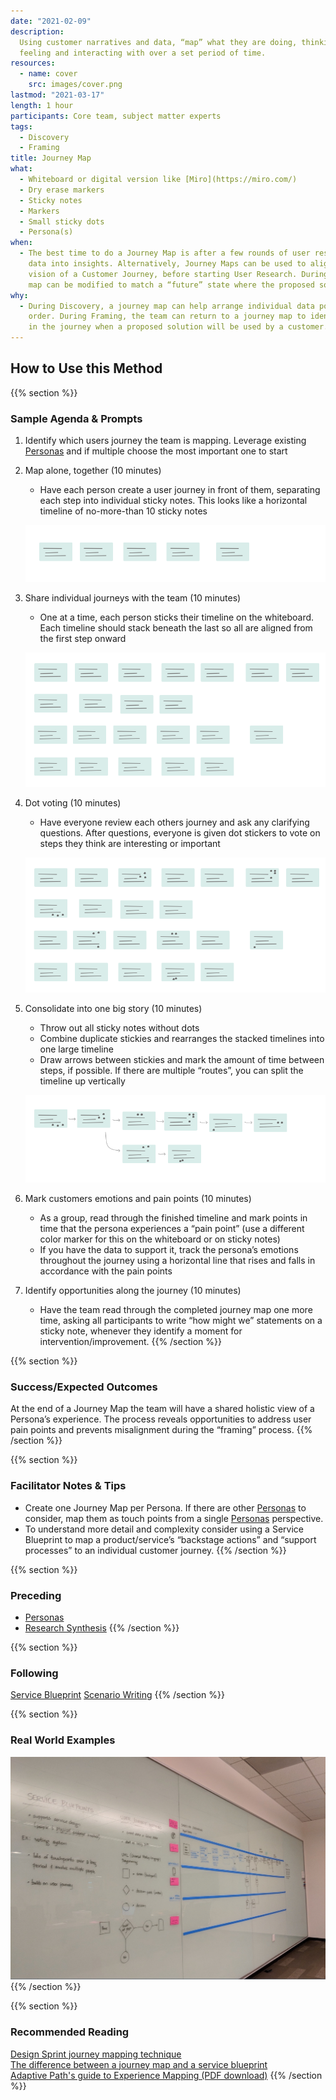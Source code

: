 ```yaml
---
date: "2021-02-09"
description:
  Using customer narratives and data, “map” what they are doing, thinking,
  feeling and interacting with over a set period of time.
resources:
  - name: cover
    src: images/cover.png
lastmod: "2021-03-17"
length: 1 hour
participants: Core team, subject matter experts
tags:
  - Discovery
  - Framing
title: Journey Map
what:
  - Whiteboard or digital version like [Miro](https://miro.com/)
  - Dry erase markers
  - Sticky notes
  - Markers
  - Small sticky dots
  - Persona(s)
when:
  - The best time to do a Journey Map is after a few rounds of user research, when synthesizing
    data into insights. Alternatively, Journey Maps can be used to align the stakeholder’s
    vision of a Customer Journey, before starting User Research. During Framing, the
    map can be modified to match a “future” state where the proposed solution exists.
why:
  - During Discovery, a journey map can help arrange individual data points into chronological
    order. During Framing, the team can return to a journey map to identify the point
    in the journey when a proposed solution will be used by a customer.
---
```


## How to Use this Method

{{% section %}}

### Sample Agenda & Prompts

1. Identify which users journey the team is mapping. Leverage existing [Personas](/practices/personas/) and if multiple choose the most important one to start

1. Map alone, together (10 minutes)

   - Have each person create a user journey in front of them, separating each step into individual sticky notes. This looks like a horizontal timeline of no-more-than 10 sticky notes

   ![Individual user journey](images/Step-1.png)

1. Share individual journeys with the team (10 minutes)

   - One at a time, each person sticks their timeline on the whiteboard. Each timeline should stack beneath the last so all are aligned from the first step onward

   ![All user journeys](images/Step-2.png)

1. Dot voting (10 minutes)

   - Have everyone review each others journey and ask any clarifying questions. After questions, everyone is given dot stickers to vote on steps they think are interesting or important

   ![All user journeys dot voted](images/Step-3.png)

1. Consolidate into one big story (10 minutes)

   - Throw out all sticky notes without dots
   - Combine duplicate stickies and rearranges the stacked timelines into one large timeline
   - Draw arrows between stickies and mark the amount of time between steps, if possible. If there are multiple “routes”, you can split the timeline up vertically

   ![Consolidated user journeys](images/Step-4.png)

1. Mark customers emotions and pain points (10 minutes)

   - As a group, read through the finished timeline and mark points in time that the persona experiences a “pain point” (use a different color marker for this on the whiteboard or on sticky notes)
   - If you have the data to support it, track the persona’s emotions throughout the journey using a horizontal line that rises and falls in accordance with the pain points

1. Identify opportunities along the journey (10 minutes)
   - Have the team read through the completed journey map one more time, asking all participants to write “how might we” statements on a sticky note, whenever they identify a moment for intervention/improvement.
     {{% /section %}}

{{% section %}}

### Success/Expected Outcomes

At the end of a Journey Map the team will have a shared holistic view of a Persona’s experience. The process reveals opportunities to address user pain points and prevents misalignment during the “framing” process.
{{% /section %}}

{{% section %}}

### Facilitator Notes & Tips

- Create one Journey Map per Persona. If there are other [Personas](/practices/personas/)
  to consider, map them as touch points from a single [Personas](/practices/personas/) perspective.
- To understand more detail and complexity consider using a Service Blueprint to map a product/service’s “backstage actions” and “support processes” to an individual customer journey.
  {{% /section %}}

{{% section %}}

### Preceding

- [Personas](/practices/personas/)
- [Research Synthesis](/practices/research-synthesis/)
  {{% /section %}}

{{% section %}}

### Following

[Service Blueprint](/practices/service-blueprint/)
[Scenario Writing](/practices/scenario-writing/)
{{% /section %}}

{{% section %}}

### Real World Examples

![Journey map on a whiteboard example](images/example-1.jpg)
{{% /section %}}

{{% section %}}

### Recommended Reading

[Design Sprint journey mapping technique](https://sprintstories.com/the-design-sprint-note-n-map-a9bf0ca88f51)  
[The difference between a journey map and a service blueprint](https://blog.practicalservicedesign.com/the-difference-between-a-journey-map-and-a-service-blueprint-31a6e24c4a6c)  
[Adaptive Path's guide to Experience Mapping (PDF download)](https://adaptivepath.s3.amazonaws.com/apguide/download/Adaptive_Paths_Guide_to_Experience_Mapping.pdf)
{{% /section %}}
